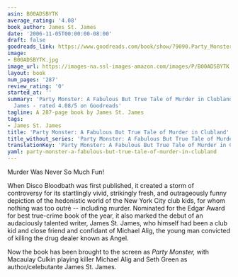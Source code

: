 ```yaml
---
asin: B00ADSBYTK
average_rating: '4.08'
book_author: James St. James
date: '2006-11-05T00:00:00-08:00'
draft: false
goodreads_link: https://www.goodreads.com/book/show/79090.Party_Monster
image:
- B00ADSBYTK.jpg
image_url: https://images-na.ssl-images-amazon.com/images/P/B00ADSBYTK.01._SCLZZZZZZZ.jpg
layout: book
num_pages: '287'
review_rating: '0'
started_at: ''
summary: 'Party Monster: A Fabulous But True Tale of Murder in Clubland by James St.
  James - rated 4.08/5 on Goodreads'
tagline: A 287-page book by James St. James
tags:
- James St. James
title: 'Party Monster: A Fabulous But True Tale of Murder in Clubland'
title_without_series: 'Party Monster: A Fabulous But True Tale of Murder in Clubland'
translationKey: 'Party Monster: A Fabulous But True Tale of Murder in Clubland'
yaml: party-monster-a-fabulous-but-true-tale-of-murder-in-clubland
---
```


<b></b>Murder Was Never So Much Fun! <p> When Disco Bloodbath was first published, it created a storm of controversy for its startlingly vivid, strikingly fresh, and outrageously funny depiction of the hedonistic world of the New York City club kids, for whom nothing was too outré -- including murder. Nominated for the Edgar Award for best true-crime book of the year, it also marked the debut of an audaciously talented writer, James St. James, who himself had been a club kid and close friend and confidant of Michael Alig, the young man convicted of killing the drug dealer known as Angel. </p><p> Now the book has been brought to the screen as <i>Party Monster,</i> with Macaulay Culkin playing killer Michael Alig and Seth Green as author/celebutante James St. James.</p>